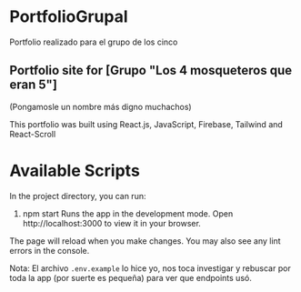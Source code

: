 # PortfolioGrupal
Portfolio realizado para el grupo de los cinco
## Portfolio site for [Grupo "Los 4 mosqueteros que eran 5"]
(Pongamosle un nombre más digno muchachos)

<p>This portfolio was built using React.js, JavaScript, Firebase, Tailwind and React-Scroll
</p>

# Available Scripts
In the project directory, you can run:

1. npm start
Runs the app in the development mode.
Open http://localhost:3000 to view it in your browser.

The page will reload when you make changes.
You may also see any lint errors in the console.

Nota: El archivo `.env.example` lo hice yo, nos toca investigar y rebuscar por toda la app (por suerte es pequeña) para ver que endpoints usó.